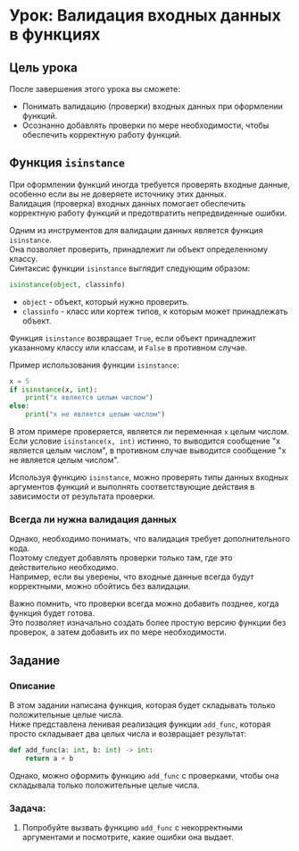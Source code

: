 # Урок: Валидация входных данных в функциях

## Цель урока

После завершения этого урока вы сможете:
- Понимать валидацию (проверки) входных данных при оформлении функций.
- Осознанно добавлять проверки по мере необходимости, чтобы обеспечить корректную работу функций.

## Функция `isinstance`

При оформлении функций иногда требуется проверять входные данные, особенно если вы не доверяете источнику этих данных.  
Валидация (проверка) входных данных помогает обеспечить корректную работу функций и предотвратить непредвиденные ошибки.

Одним из инструментов для валидации данных является функция `isinstance`.  
Она позволяет проверить, принадлежит ли объект определенному классу.  
Синтаксис функции `isinstance` выглядит следующим образом:

```python
isinstance(object, classinfo)
```

- `object` - объект, который нужно проверить.
- `classinfo` - класс или кортеж типов, к которым может принадлежать объект.

Функция `isinstance` возвращает `True`, если объект принадлежит указанному классу или классам, и `False` в противном случае.

Пример использования функции `isinstance`:

```python
x = 5
if isinstance(x, int):
    print("x является целым числом")
else:
    print("x не является целым числом")
```

В этом примере проверяется, является ли переменная `x` целым числом.  
Если условие `isinstance(x, int)` истинно, то выводится сообщение "x является целым числом", в противном случае выводится сообщение "x не является целым числом".

Используя функцию `isinstance`, можно проверять типы данных входных аргументов функций и выполнять соответствующие действия в зависимости от результата проверки.

### Всегда ли нужна валидация данных
Однако, необходимо понимать, что валидация требует дополнительного кода.  
Поэтому следует добавлять проверки только там, где это действительно необходимо.  
Например, если вы уверены, что входные данные всегда будут корректными, можно обойтись без валидации.

Важно помнить, что проверки всегда можно добавить позднее, когда функция будет готова.  
Это позволяет изначально создать более простую версию функции без проверок, а затем добавить их по мере необходимости.

## Задание

### Описание
В этом задании написана функция, которая будет складывать только положительные целые числа.  
Ниже представлена ленивая реализация функции `add_func`, которая просто складывает два целых числа и возвращает результат:
```python
def add_func(a: int, b: int) -> int:
    return a + b
```
Однако, можно оформить функцию `add_func` с проверками, чтобы она складывала только положительные целые числа.  

### Задача:
1. Попробуйте вызвать функцию `add_func` с некорректными аргументами и посмотрите, какие ошибки она выдает.
